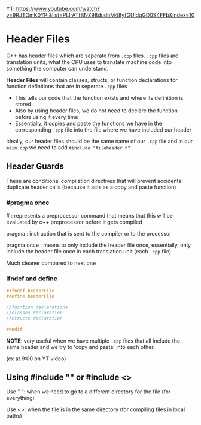 YT: https://www.youtube.com/watch?v=9RJTQmK0YPI&list=PLlrATfBNZ98dudnM48yfGUldqGD0S4FFb&index=10

# Header Files

C++ has header files which are seperate from `.cpp` files. `.cpp` files are translation units, what the CPU uses to translate machine code into something the computer can understand.

**Header Files** will contain classes, structs, or function declarations for function definitions that are in seperate `.cpp` files

* This tells our code that the function exists and where its definition is stored
* Also by using header files, we do not need to declare the function before using it every time
* Essentially, it copies and paste the functions we have in the corresponding `.cpp` file into the file where we have included our header

Ideally, our header files should be the same name of our `.cpp` file and in our `main.cpp` we need to add `#include "fileheader.h"`

## Header Guards

These are conditional compilation directives that will prevent accidental duplicate header calls (because it acts as a copy and paste function)

### #pragma once

\# : represents a preprocessor command that means that this will be evaluated by c++ preprocessor before it gets compiled

pragma : instruction that is sent to the compiler or to the processor

pragma once : means to only include the header file once, essentially, only include the header file once in each translation unit (each `.cpp` file)

Much cleaner compared to next one

### ifndef and define

```cpp
#ifndef headerFile
#define headerFile

//fucntion declarations
//classes declaration
//structs declaration

#endif
```



**NOTE**: very useful when we have multiple `.cpp` files that all include the same header and we try to 'copy and paste' into each other. 

(ex at 9:00 on YT video)



## Using #include "" or #include <>

Use " ": when we need to go to a different directory for the file (for everything)

Use <>: when the file is in the same directory (for compiling files in local paths)